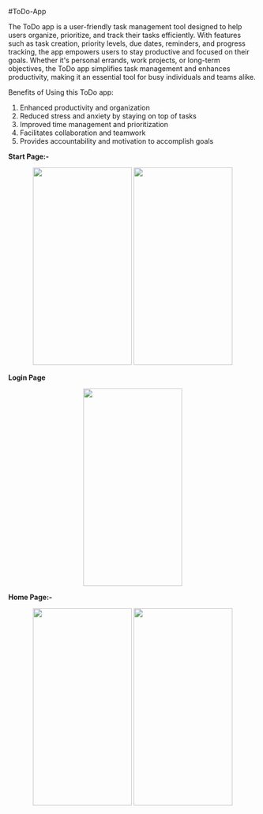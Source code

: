 #ToDo-App

The ToDo app is a user-friendly task management tool designed to help users organize, prioritize, and track their tasks efficiently. With features such as task creation, priority levels, due dates, reminders, and progress tracking, the app empowers users to stay productive and focused on their goals. Whether it's personal errands, work projects, or long-term objectives, the ToDo app simplifies task management and enhances productivity, making it an essential tool for busy individuals and teams alike.

Benefits of Using this ToDo app:
<ol>
<li>Enhanced productivity and organization</li>
<li>Reduced stress and anxiety by staying on top of tasks</li>
<li>Improved time management and prioritization</li>
<li>Facilitates collaboration and teamwork</li>
<li>Provides accountability and motivation to accomplish goals</li>
</ol>







**Start Page:-**

<p align="center">
  <img src="https://user-images.githubusercontent.com/98186477/187093612-15379abb-8ff4-4a84-9603-d86b6e3845d4.jpg" width="200" height="400" />

  <img src="https://user-images.githubusercontent.com/98186477/187093612-15379abb-8ff4-4a84-9603-d86b6e3845d4.jpg" width="200" height="400" />
</p>

**Login Page**

<p align="center">
    <img src="https://user-images.githubusercontent.com/98186477/187093612-15379abb-8ff4-4a84-9603-d86b6e3845d4.jpg" width="200" height="400" />
</p>


**Home Page:-**


<p align="center">
  <img src="https://github.com/Rohit-Varshney001/ToDo-/assets/98186477/590d059d-2011-4e4a-afc5-11a0d562accf" width="200" height="400"   />
  <img src="https://github.com/Rohit-Varshney001/ToDo-/assets/98186477/38a1ca85-052f-4099-8173-36d608ed34dc" width="200" height="400"   />
</p>


